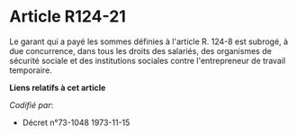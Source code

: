 # Article R124-21

Le garant qui a payé les sommes définies à l'article R. 124-8 est subrogé, à due concurrence, dans tous les droits des
salariés, des organismes de sécurité sociale et des institutions sociales contre l'entrepreneur de travail temporaire.

**Liens relatifs à cet article**

_Codifié par_:

  - Décret n°73-1048 1973-11-15
